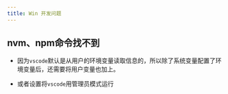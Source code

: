 ```yaml
---
title: Win 开发问题
---
```


## nvm、npm命令找不到

- 因为`vscode`默认是从用户的环境变量读取信息的，所以除了系统变量配置了环境变量后，还需要将用户变量也加上。

- 或者设置将`vscode`用管理员模式运行
